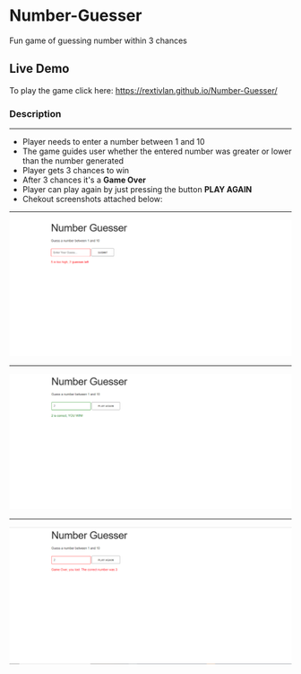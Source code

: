 # Number-Guesser
Fun game of guessing number within 3 chances
## Live Demo
To play the game click here:  https://rextivlan.github.io/Number-Guesser/
### Description
***
* Player needs to enter a number between 1 and 10
* The game guides user whether the entered number was greater or lower than the number generated
* Player gets 3 chances to win
* After 3 chances it's a **Game Over**
* Player can play again by just pressing the button **PLAY AGAIN**
* Chekout screenshots attached below:
***
![Screenshot](img/SNG0.png)
***
![Screenshot](img/SNG1.png)
***
![Screenshot](img/SNG2.png)
